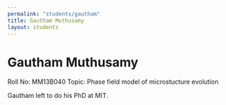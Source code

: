 ```yaml
---
permalink: "students/gautham"
title: Gautham Muthusamy
layout: students
---
```

# Gautham Muthusamy

Roll No: MM13B040
Topic: Phase field model of microstucture evolution	

Gautham left to do his PhD at MIT.


